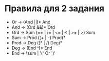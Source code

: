 # Правила для 2 задания
 - Or   -> (And ||)\* And
 - And  -> (Ord &&)\* Ord
 - Ord  -> Sum (== | /= | <= | < | >= | >) Sum
 - Sum  -> Prod ((+ | -) Prod)\*
 - Prod -> Deg ((\* | /) Deg)\*
 - Deg  -> (End ^)\* End
 - End  -> \sum | '(' Or ')'
